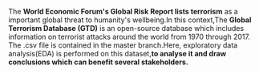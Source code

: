 The **World Economic Forum's Global Risk Report lists terrorism** as a important global threat to humanity's wellbeing.In this context,The **Global Terrorism Database (GTD)** is an open-source database which includes information on terrorist attacks around the world from 1970 through 2017. The .csv file is contained in the master branch.Here, exploratory data analysis(EDA) is performed on this dataset,**to analyse it and draw conclusions which can benefit several stakeholders.**
